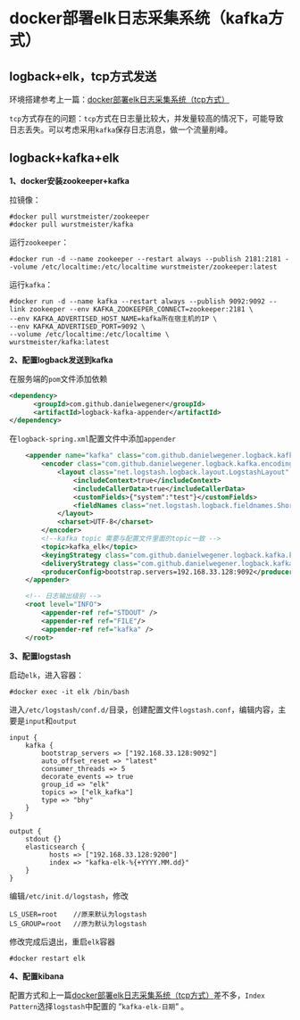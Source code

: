 # docker部署elk日志采集系统（kafka方式）

## logback+elk，tcp方式发送 

环境搭建参考上一篇：[docker部署elk日志采集系统（tcp方式）](docker/docker部署elk日志采集系统（tcp方式）.md)

`tcp`方式存在的问题：`tcp`方式在日志量比较大，并发量较高的情况下，可能导致日志丢失。可以考虑采用`kafka`保存日志消息，做一个流量削峰。

## logback+kafka+elk

**1、docker安装zookeeper+kafka**

拉镜像：

```shell
#docker pull wurstmeister/zookeeper
#docker pull wurstmeister/kafka
```

运行`zookeeper`：

```shell
#docker run -d --name zookeeper --restart always --publish 2181:2181 --volume /etc/localtime:/etc/localtime wurstmeister/zookeeper:latest
```

运行`kafka`：

```shell
#docker run -d --name kafka --restart always --publish 9092:9092 --link zookeeper --env KAFKA_ZOOKEEPER_CONNECT=zookeeper:2181 \
--env KAFKA_ADVERTISED_HOST_NAME=kafka所在宿主机的IP \
--env KAFKA_ADVERTISED_PORT=9092 \
--volume /etc/localtime:/etc/localtime \
wurstmeister/kafka:latest
```

**2、配置logback发送到kafka**

在服务端的`pom`文件添加依赖

```xml
<dependency>
      <groupId>com.github.danielwegener</groupId>
      <artifactId>logback-kafka-appender</artifactId>
</dependency>
```

在`logback-spring.xml`配置文件中添加`appender`

```xml
    <appender name="kafka" class="com.github.danielwegener.logback.kafka.KafkaAppender">
        <encoder class="com.github.danielwegener.logback.kafka.encoding.LayoutKafkaMessageEncoder">
            <layout class="net.logstash.logback.layout.LogstashLayout" >
                <includeContext>true</includeContext>
                <includeCallerData>true</includeCallerData>
                <customFields>{"system":"test"}</customFields>
                <fieldNames class="net.logstash.logback.fieldnames.ShortenedFieldNames"/>
            </layout>
            <charset>UTF-8</charset>
        </encoder>
        <!--kafka topic 需要与配置文件里面的topic一致 -->
        <topic>kafka_elk</topic>
        <keyingStrategy class="com.github.danielwegener.logback.kafka.keying.HostNameKeyingStrategy" />
        <deliveryStrategy class="com.github.danielwegener.logback.kafka.delivery.AsynchronousDeliveryStrategy" />
        <producerConfig>bootstrap.servers=192.168.33.128:9092</producerConfig>
    </appender>

    <!-- 日志输出级别 -->
    <root level="INFO">
        <appender-ref ref="STDOUT" />
        <appender-ref ref="FILE"/>
        <appender-ref ref="kafka" />
    </root>
```

**3、配置logstash**

启动`elk`，进入容器：

```shell
#docker exec -it elk /bin/bash
```

进入`/etc/logstash/conf.d/`目录，创建配置文件`logstash.conf`，编辑内容，主要是`input`和`output`

```properties
input {
    kafka {
        bootstrap_servers => ["192.168.33.128:9092"]
        auto_offset_reset => "latest"
        consumer_threads => 5
        decorate_events => true
        group_id => "elk"
        topics => ["elk_kafka"]
        type => "bhy"
    }
}

output {
    stdout {}
    elasticsearch {
          hosts => ["192.168.33.128:9200"]
          index => "kafka-elk-%{+YYYY.MM.dd}"
    }
}
```

编辑`/etc/init.d/logstash`，修改

```properties
LS_USER=root 	//原来默认为logstash
LS_GROUP=root 	//原为默认为logstash
```

修改完成后退出，重启`elk`容器

```shell
#docker restart elk
```

**4、配置kibana**

配置方式和上一篇[docker部署elk日志采集系统（tcp方式）](docker/docker部署elk日志采集系统（tcp方式）.md)差不多，`Index Pattern`选择`logstash`中配置的 “`kafka-elk-日期`“ 。